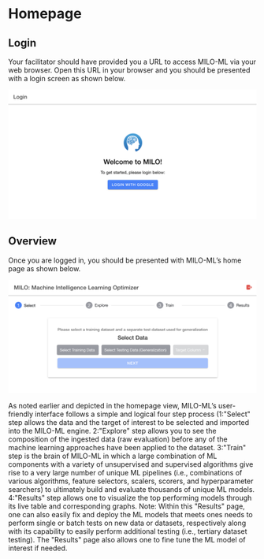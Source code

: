 # Homepage

## Login

Your facilitator should have provided you a URL to access MILO-ML via your web browser. Open this URL in your browser and you should be presented with a login screen as shown below.

![Login Screen](./images/login.png)

## Overview

Once you are logged in, you should be presented with MILO-ML’s home page as shown below.

![Home Page](./images/home.png)

As noted earlier and depicted in the homepage view, MILO-ML’s user-friendly interface follows a simple and logical four step process (1:"Select" step allows the data and the target of interest to be selected and imported into the MILO-ML engine. 2:"Explore" step allows you to see the composition of the ingested data (raw evaluation) before any of the machine learning approaches have been applied to the dataset. 3:"Train" step is the brain of MILO-ML in which a large combination of ML components with a variety of unsupervised and supervised algorithms give rise to a very large number of unique ML pipelines (i.e., combinations of various algorithms, feature selectors, scalers, scorers, and hyperparameter searchers) to ultimately build and evaluate thousands of unique ML models. 4:"Results" step allows one to visualize the top performing models through its live table and corresponding graphs. Note: Within this "Results" page, one can also easily fix and deploy the ML models that meets ones needs to perform single or batch tests on new data or datasets, respectively along with its capability to easily perform additional testing (i.e., tertiary dataset testing). The "Results" page also allows one to fine tune the ML model of interest if needed.
